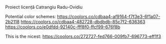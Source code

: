 Proiect licență
Catrangiu Radu-Ovidiu

Potential color schemes: 
https://coolors.co/cdbaa4-af9164-f7f3e3-6f1a07-2b2118
https://coolors.co/cdbaa4-482728-dbdbdb-85c7f2-636363
https://coolors.co/e0dfdd-92140c-fff8f0-ffcf99-676f8b

This is the nicest:
https://coolors.co/272727-fed766-009fb7-696773-eff1f3